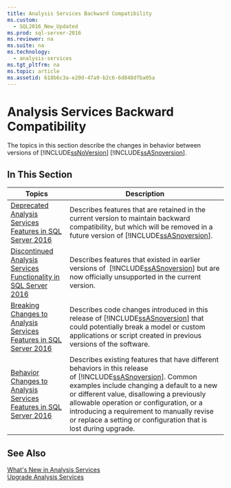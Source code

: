 ```yaml
---
title: Analysis Services Backward Compatibility
ms.custom: 
  - SQL2016_New_Updated
ms.prod: sql-server-2016
ms.reviewer: na
ms.suite: na
ms.technology: 
  - analysis-services
ms.tgt_pltfrm: na
ms.topic: article
ms.assetid: 618b6c3a-e20d-47a9-b2c6-6d848dfba05a
---
```

# Analysis Services Backward Compatibility
  The topics in this section describe the changes in behavior between versions of [!INCLUDE[ssNoVersion](../../Token\Other/ssNoVersion_md.md)] [!INCLUDE[ssASnoversion](../../Token\Other/ssASnoversion_md.md)].  
  
## In This Section  
  
|Topics|Description|  
|------------|-----------------|  
|[Deprecated Analysis Services Features in SQL Server 2016](../../Topics\TopicNameNotContainA/Deprecated-Analysis-Services-Features-in-SQL-Server-2016.md)|Describes features that are retained in the current version to maintain  backward compatibility, but which will be removed in a future version of [!INCLUDE[ssASnoversion](../../Token\Other/ssASnoversion_md.md)].|  
|[Discontinued Analysis Services Functionality in SQL Server 2016](../../Topics\TopicNameNotContainA/Discontinued-Analysis-Services-Functionality-in-SQL-Server-2016.md)|Describes features that existed in earlier versions of  [!INCLUDE[ssASnoversion](../../Token\Other/ssASnoversion_md.md)] but are now officially unsupported  in the current version.|  
|[Breaking Changes to Analysis Services Features in SQL Server 2016](../../Topics\TopicNameNotContainA/Breaking-Changes-to-Analysis-Services-Features-in-SQL-Server-2016.md)|Describes code changes introduced in this release of [!INCLUDE[ssASnoversion](../../Token\Other/ssASnoversion_md.md)] that could potentially break a model or custom applications or script created in previous versions of the software.|  
|[Behavior Changes to Analysis Services Features in SQL Server 2016](../../Topics\TopicNameNotContainA/Behavior-Changes-to-Analysis-Services-Features-in-SQL-Server-2016.md)|Describes existing features that have different behaviors in this release of [!INCLUDE[ssASnoversion](../../Token\Other/ssASnoversion_md.md)]. Common examples include changing a default to a new or different value, disallowing a previously allowable operation or configuration, or   a introducing a requirement to manually revise or replace a setting or configuration that is lost during upgrade.|  
  
## See Also  
 [What's New in Analysis Services](../../Topics\TopicNameNotContainA/What-s-New-in-Analysis-Services.md)   
 [Upgrade Analysis Services](../../Topics\TopicNameNotContainA/Upgrade-Analysis-Services.md)  
  
  